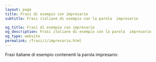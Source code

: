 ```yaml
---
layout: page
title: Frasi di esempio con impresario 
subtitle: Frasi italiane di esempio con la parola  impresario

og_title: Frasi di esempio con impresario 
og_description: Frasi italiane di esempio con la parola  impresario
og_type: website
permalink: /frasi/i/impresario.html
---
```


Frasi italiane di esempio contenenti la parola impresario:


